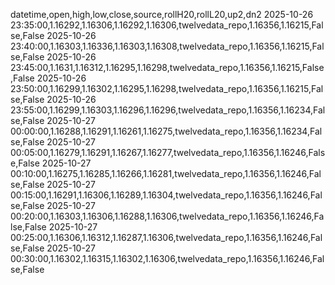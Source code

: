 datetime,open,high,low,close,source,rollH20,rollL20,up2,dn2
2025-10-26 23:35:00,1.16292,1.16306,1.16292,1.16306,twelvedata_repo,1.16356,1.16215,False,False
2025-10-26 23:40:00,1.16303,1.16336,1.16303,1.16308,twelvedata_repo,1.16356,1.16215,False,False
2025-10-26 23:45:00,1.1631,1.16312,1.16295,1.16298,twelvedata_repo,1.16356,1.16215,False,False
2025-10-26 23:50:00,1.16299,1.16302,1.16295,1.16298,twelvedata_repo,1.16356,1.16215,False,False
2025-10-26 23:55:00,1.16299,1.16303,1.16296,1.16296,twelvedata_repo,1.16356,1.16234,False,False
2025-10-27 00:00:00,1.16288,1.16291,1.16261,1.16275,twelvedata_repo,1.16356,1.16234,False,False
2025-10-27 00:05:00,1.16279,1.16291,1.16267,1.16277,twelvedata_repo,1.16356,1.16246,False,False
2025-10-27 00:10:00,1.16275,1.16285,1.16266,1.16281,twelvedata_repo,1.16356,1.16246,False,False
2025-10-27 00:15:00,1.16291,1.16306,1.16289,1.16304,twelvedata_repo,1.16356,1.16246,False,False
2025-10-27 00:20:00,1.16303,1.16306,1.16288,1.16306,twelvedata_repo,1.16356,1.16246,False,False
2025-10-27 00:25:00,1.16306,1.16312,1.16287,1.16306,twelvedata_repo,1.16356,1.16246,False,False
2025-10-27 00:30:00,1.16302,1.16315,1.16302,1.16306,twelvedata_repo,1.16356,1.16246,False,False
